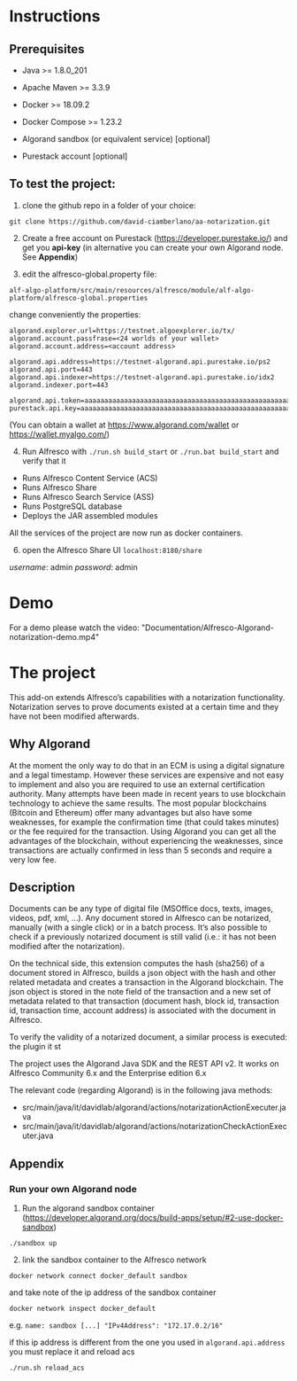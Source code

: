 # Instructions

## Prerequisites

- Java >= 1.8.0_201
- Apache Maven >= 3.3.9
- Docker >= 18.09.2
- Docker Compose >= 1.23.2

- Algorand sandbox (or equivalent service) [optional]
- Purestack account [optional]

## To test the project: 

1. clone the github repo in a folder of your choice:

`git clone https://github.com/david-ciamberlano/aa-notarization.git`

2. Create a free account on Purestack (https://developer.purestake.io/) and get you **api-key** 
(in alternative you can create your own Algorand node. See **Appendix**)

3. edit the alfresco-global.property file:

`alf-algo-platform/src/main/resources/alfresco/module/alf-algo-platform/alfresco-global.properties`

change conveniently the properties:
```
algorand.explorer.url=https://testnet.algoexplorer.io/tx/
algorand.account.passfrase=<24 worlds of your wallet>
algorand.account.address=<account address>
        
algorand.api.address=https://testnet-algorand.api.purestake.io/ps2
algorand.api.port=443
algorand.api.indexer=https://testnet-algorand.api.purestake.io/idx2
algorand.indexer.port=443

algorand.api.token=aaaaaaaaaaaaaaaaaaaaaaaaaaaaaaaaaaaaaaaaaaaaaaaaaaaaaaaaaaaaaaaa
purestack.api.key=aaaaaaaaaaaaaaaaaaaaaaaaaaaaaaaaaaaaaaaaaaaaaaaaaaaaaaaaaaaaaaaa
```

(You can obtain a wallet at https://www.algorand.com/wallet or https://wallet.myalgo.com/)  

4. Run Alfresco with `./run.sh build_start` or `./run.bat build_start` and verify that it

 * Runs Alfresco Content Service (ACS)
 * Runs Alfresco Share
 * Runs Alfresco Search Service (ASS)
 * Runs PostgreSQL database
 * Deploys the JAR assembled modules
 
All the services of the project are now run as docker containers. 

6. open the Alfresco Share UI
`localhost:8180/share` 

*username*: admin
*password*: admin

# Demo
For a demo please watch the video: "Documentation/Alfresco-Algorand-notarization-demo.mp4"

# The project
This add-on extends Alfresco’s capabilities with a notarization functionality. Notarization serves to prove documents existed at a certain time and they have not been modified afterwards.  
 
## Why Algorand
At the moment the only way to do that in an ECM is using a digital signature and a legal timestamp. However these services are expensive and not easy to implement and also you are required to use an external certification authority.
Many attempts have been made in recent years to use blockchain technology to achieve the same results. The most popular blockchains (Bitcoin and Ethereum) offer many advantages but also have some weaknesses, for example the confirmation time (that could takes minutes) or the fee required for the transaction.
 Using Algorand you can get all the advantages of the blockchain, without experiencing the weaknesses, since transactions are actually confirmed in less than 5 seconds and require a very low fee.
 
## Description
Documents can be any type of digital file (MSOffice docs, texts, images, videos, pdf, xml, …). Any document stored in Alfresco can be notarized, manually (with a single click) or in a batch process. It’s also possible to check if a previously notarized document is still valid (i.e.: it has not been modified after the notarization).

On the technical side, this extension computes the hash (sha256) of a document stored in Alfresco, builds a json object with the hash and other related metadata and creates a transaction in the Algorand blockchain. The json object is stored in the note field of the transaction and a new set of metadata related to that transaction (document hash, block id, transaction id, transaction time, account address) is associated with the document in Alfresco.

To verify the validity of a notarized document, a similar process is executed: the plugin it st

The project uses the Algorand Java SDK and the REST API v2.
It works on Alfresco Community 6.x and the Enterprise edition 6.x

The relevant code (regarding Algorand) is in the following java methods:
- src/main/java/it/davidlab/algorand/actions/notarizationActionExecuter.java
- src/main/java/it/davidlab/algorand/actions/notarizationCheckActionExecuter.java



## Appendix

### Run your own Algorand node

1. Run the algorand sandbox container (https://developer.algorand.org/docs/build-apps/setup/#2-use-docker-sandbox)

`./sandbox up`

2. link the sandbox container to the Alfresco network

`docker network connect docker_default sandbox`

and take note of the ip address of the sandbox container

`docker network inspect docker_default`

e.g. `name: sandbox [...] "IPv4Address": "172.17.0.2/16"`

if this ip address is different from the one you used in `algorand.api.address` you must replace it and reload acs

`./run.sh reload_acs`
 
